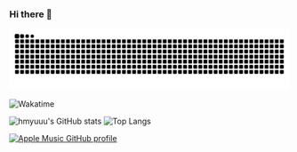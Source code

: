 ### Hi there 👋
<picture>
  <source media="(prefers-color-scheme: dark)" srcset="https://raw.githubusercontent.com/hmyuuu/hmyuuu/output/github-contribution-grid-snake-dark.svg">
  <source media="(prefers-color-scheme: light)" srcset="https://raw.githubusercontent.com/hmyuuu/hmyuuu/output/github-contribution-grid-snake.svg">
  <img alt="github contribution grid snake animation" src="https://raw.githubusercontent.com/hmyuuu/hmyuuu/output/github-contribution-grid-snake.svg">
</picture>

![Wakatime](https://github-readme-stats.vercel.app/api/wakatime?username=hmyuuu&layout=compact&theme=dracula&hideText,Gitignore%20File,Properties)

![hmyuuu's GitHub stats](https://github-readme-stats-one-bice.vercel.app/api?username=hmyuuu&theme=dracula&show_icons=true&include_all_commits=true&role=OWNER,ORGANIZATION_MEMBER)
![Top Langs](https://github-readme-stats-one-bice.vercel.app/api/top-langs/?username=hmyuuu&show_icons=true&include_all_commits=true&lang_count=10&layout=compact&theme=dracula&hide=jupyter%20notebook,Shell,PowerShell&role=OWNER,ORGANIZATION_MEMBER)

[![Apple Music GitHub profile](https://music-profile.rayriffy.com/theme/dark.svg?uid=001331.fe829779080e46dcabf90a46b88e21d3.0914)](https://github.com/rayriffy/apple-music-github-profile)
